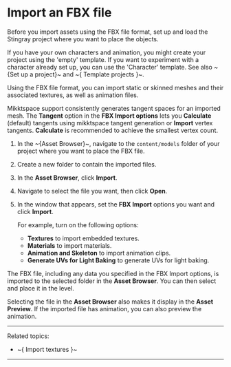 # Import an FBX file

Before you import assets using the FBX file format, set up and load the Stingray project where you want to place the objects.

If you have your own characters and animation, you might create your project using the 'empty' template. If you want to experiment with a character already set up, you can use the 'Character' template. See also ~{Set up a project}~ and ~{ Template projects }~.

Using the FBX file format, you can import static or skinned meshes and their associated textures, as well as animation files.

Mikktspace support consistently generates tangent spaces for an imported mesh. The **Tangent** option in the **FBX Import options** lets you **Calculate** (default) tangents using mikktspace tangent generation or **Import** vertex tangents. **Calculate** is recommended to achieve the smallest vertex count.

1. In the ~{Asset Browser}~, navigate to the `content/models` folder of your project where you want to place the FBX file.

2. Create a new folder to contain the imported files.

3. In the **Asset Browser**, click **Import**.

4. Navigate to select the file you want, then click **Open**.

5. In the window that appears, set the **FBX Import** options you want and click **Import**.

    For example, turn on the following options:

    - **Textures** to import embedded textures.
    - **Materials** to import materials.
    - **Animation and Skeleton** to import animation clips.
    - **Generate UVs for Light Baking** to generate UVs for light baking.

The FBX file, including any data you specified in the FBX Import options, is imported to the selected folder in the **Asset Browser**. You can then select and place it in the level.

Selecting the file in the **Asset Browser** also makes it display in the **Asset Preview**. If the imported file has animation, you can also preview the animation.

---
Related topics:
-	~{ Import textures }~
---
